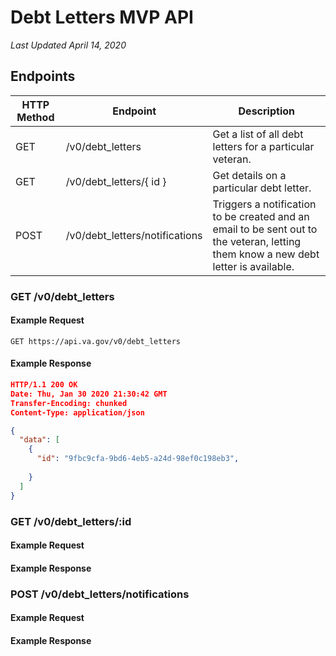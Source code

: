# Debt Letters MVP API

*Last Updated April 14, 2020*

## Endpoints

| HTTP Method | Endpoint                          | Description                                                                                                                         |
|-------------|-----------------------------------|-------------------------------------------------------------------------------------------------------------------------------------|
| GET         | /v0/debt_letters                  | Get a list of all debt letters for a particular veteran.                                                                            |
| GET         | /v0/debt_letters/{ id }           | Get details on a particular debt letter.                                                                                            |
| POST        | /v0/debt_letters/notifications    | Triggers a notification to be created and an email to be sent out to the veteran, letting them know a new debt letter is available. |

### GET /v0/debt_letters

#### Example Request

```
GET https://api.va.gov/v0/debt_letters
```

#### Example Response

```json
HTTP/1.1 200 OK
Date: Thu, Jan 30 2020 21:30:42 GMT
Transfer-Encoding: chunked
Content-Type: application/json

{
  "data": [
    {
      "id": "9fbc9cfa-9bd6-4eb5-a24d-98ef0c198eb3",
      
    }
  ]
}
```

### GET /v0/debt_letters/:id

#### Example Request

#### Example Response

### POST /v0/debt_letters/notifications

#### Example Request

#### Example Response
